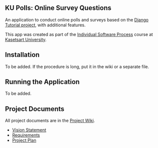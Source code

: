 ## KU Polls: Online Survey Questions 

An application to conduct online polls and surveys based
on the [Django Tutorial project](TODO-write-URL-of-the-django-tutorial-here), with
additional features.

This app was created as part of the [Individual Software Process](
https://cpske.github.io/ISP) course at [Kasetsart University](https://www.ku.ac.th).

## Installation

To be added. If the procedure is long, put it in the wiki or a separate file.

## Running the Application

To be added.

## Project Documents

All project documents are in the [Project Wiki](Phantawat/ku-polls/wiki).

- [Vision Statement](Phantawat/ku-polls/wiki/Vision%20Statement)
- [Requirements](Phantawat/ku-polls/wiki/Requirements)
- [Project Plan](Phantawat/ku-polls/wiki/Project%20Plan)
